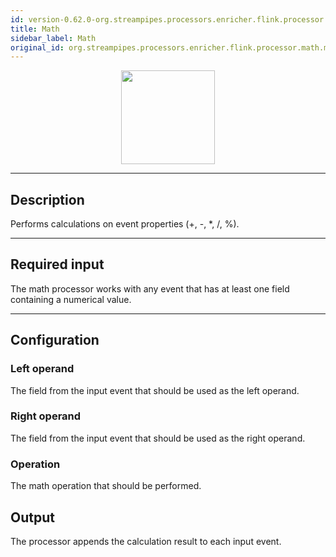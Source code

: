 ```yaml
---
id: version-0.62.0-org.streampipes.processors.enricher.flink.processor.math.mathop
title: Math
sidebar_label: Math
original_id: org.streampipes.processors.enricher.flink.processor.math.mathop
---
```




<p align="center"> 
    <img src="/docs/img/pipeline-elements/org.streampipes.processors.enricher.flink.processor.math.mathop/icon.png" width="150px;" class="pe-image-documentation"/>
</p>

***

## Description

Performs calculations on event properties (+, -, *, /, %).

***

## Required input
The math processor works with any event that has at least one field containing a numerical value.

***

## Configuration

### Left operand
The field from the input event that should be used as the left operand.

### Right operand
The field from the input event that should be used as the right operand.

### Operation
The math operation that should be performed.

## Output
The processor appends the calculation result to each input event.

